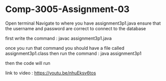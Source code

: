 # Comp-3005-Assignment-03
Open terminal
Navigate to where you have assignment3p1.java 
ensure that the username and password are correct to connect to the database

first write the command : 
javac assignment3p1.java

once you run that command you should have a file called assignment3p1.class 
then run the command : 
java assignment3p1

then the code will run

link to video : [https://youtu.be/nhuEksv6tos
](https://youtu.be/xoXY9bbau8U)
